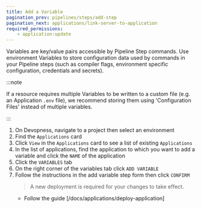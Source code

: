 ```yaml
---
title: Add a Variable
pagination_prev: pipelines/steps/add-step
pagination_next: applications/link-server-to-application
required_permissions:
    - application:update
---
```


Variables are key/value pairs accessible by Pipeline Step commands. Use environment Variables to store configuration data used by commands in your Pipeline steps (such as compiler flags, environment specific configuration, credentials and secrets).

:::note

If a resource requires multiple Variables to be written to a custom file (e.g. an Application `.env` file), we recommend storing them using 'Configuration Files' instead of multiple variables.

:::

1. On Devopness, navigate to a project then select an environment
1. Find the `Applications` card
1. Click `View` in the `Applications` card to see a list of existing `Applications`
1. In the list of applications, find the application to which you want to add a variable and click the `NAME` of the application
1. Click the `VARIABLES` tab
1. On the right corner of the variables tab click `ADD VARIABLE`
1. Follow the instructions in the add variable step form then click `CONFIRM`
    > A new deployment is required for your changes to take effect.
      - Follow the guide [/docs/applications/deploy-application]
